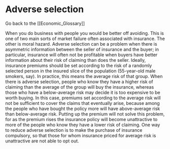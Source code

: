 # Adverse selection

Go back to the [[Economic_Glossary]]


When you do business with people you would be better off avoiding. This is one of two main sorts of market failure often associated with insurance. The other is moral hazard. Adverse selection can be a problem when there is asymmetric information between the seller of insurance and the buyer; in particular, insurance will often not be profitable when buyers have better information about their risk of claiming than does the seller. Ideally, insurance premiums should be set according to the risk of a randomly selected person in the insured slice of the population (55-year-old male smokers, say). In practice, this means the average risk of that group. When there is adverse selection, people who know they have a higher risk of claiming than the average of the group will buy the insurance, whereas those who have a below-average risk may decide it is too expensive to be worth buying. In this case, premiums set according to the average risk will not be sufficient to cover the claims that eventually arise, because among the people who have bought the policy more will have above-average risk than below-average risk. Putting up the premium will not solve this problem, for as the premium rises the insurance policy will become unattractive to more of the people who know they have a lower risk of claiming. One way to reduce adverse selection is to make the purchase of insurance compulsory, so that those for whom insurance priced for average risk is unattractive are not able to opt out.

